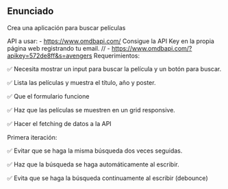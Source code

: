 ## Enunciado

Crea una aplicación para buscar películas

API a usar: - https://www.omdbapi.com/
Consigue la API Key en la propia página web registrando tu email.
// - https://www.omdbapi.com/?apikey=572de8ff&s=avengers
Requerimientos:

✅ Necesita mostrar un input para buscar la película y un botón para buscar.

✅ Lista las películas y muestra el título, año y poster.

✅ Que el formulario funcione

✅ Haz que las películas se muestren en un grid responsive.

✅ Hacer el fetching de datos a la API

Primera iteración:

✅ Evitar que se haga la misma búsqueda dos veces seguidas.

✅ Haz que la búsqueda se haga automáticamente al escribir.

✅ Evita que se haga la búsqueda continuamente al escribir (debounce)